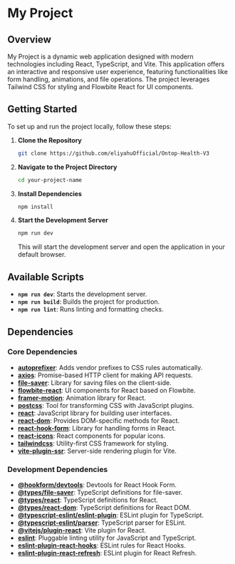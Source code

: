# My Project

## Overview

My Project is a dynamic web application designed with modern technologies including React, TypeScript, and Vite. 
This application offers an interactive and responsive user experience, featuring functionalities like form handling, animations, and file operations. 
The project leverages Tailwind CSS for styling and Flowbite React for UI components.

## Getting Started

To set up and run the project locally, follow these steps:

1. **Clone the Repository**

   ```bash
   git clone https://github.com/eliyahuOfficial/Ontop-Health-V3
   ```

2. **Navigate to the Project Directory**

   ```bash
   cd your-project-name
   ```

3. **Install Dependencies**

   ```bash
   npm install
   ```

4. **Start the Development Server**

   ```bash
   npm run dev
   ```

   This will start the development server and open the application in your default browser.

## Available Scripts

- **`npm run dev`**: Starts the development server.
- **`npm run build`**: Builds the project for production.
- **`npm run lint`**: Runs linting and formatting checks.

## Dependencies

### Core Dependencies

- **[autoprefixer](https://github.com/postcss/autoprefixer)**: Adds vendor prefixes to CSS rules automatically.
- **[axios](https://github.com/axios/axios)**: Promise-based HTTP client for making API requests.
- **[file-saver](https://github.com/eligrey/FileSaver.js)**: Library for saving files on the client-side.
- **[flowbite-react](https://github.com/themesberg/flowbite-react)**: UI components for React based on Flowbite.
- **[framer-motion](https://www.framer.com/api/motion/)**: Animation library for React.
- **[postcss](https://github.com/postcss/postcss)**: Tool for transforming CSS with JavaScript plugins.
- **[react](https://reactjs.org/)**: JavaScript library for building user interfaces.
- **[react-dom](https://reactjs.org/docs/react-dom.html)**: Provides DOM-specific methods for React.
- **[react-hook-form](https://react-hook-form.com/)**: Library for handling forms in React.
- **[react-icons](https://react-icons.github.io/react-icons/)**: React components for popular icons.
- **[tailwindcss](https://tailwindcss.com/)**: Utility-first CSS framework for styling.
- **[vite-plugin-ssr](https://vite-plugin-ssr.com/)**: Server-side rendering plugin for Vite.

### Development Dependencies

- **[@hookform/devtools](https://react-hook-form.com/devtools)**: Devtools for React Hook Form.
- **[@types/file-saver](https://www.npmjs.com/package/@types/file-saver)**: TypeScript definitions for file-saver.
- **[@types/react](https://www.npmjs.com/package/@types/react)**: TypeScript definitions for React.
- **[@types/react-dom](https://www.npmjs.com/package/@types/react-dom)**: TypeScript definitions for React DOM.
- **[@typescript-eslint/eslint-plugin](https://github.com/typescript-eslint/typescript-eslint)**: ESLint plugin for TypeScript.
- **[@typescript-eslint/parser](https://github.com/typescript-eslint/typescript-eslint)**: TypeScript parser for ESLint.
- **[@vitejs/plugin-react](https://vitejs.dev/plugins/#react)**: Vite plugin for React.
- **[eslint](https://eslint.org/)**: Pluggable linting utility for JavaScript and TypeScript.
- **[eslint-plugin-react-hooks](https://www.npmjs.com/package/eslint-plugin-react-hooks)**: ESLint rules for React Hooks.
- **[eslint-plugin-react-refresh](https://www.npmjs.com/package/eslint-plugin-react-refresh)**: ESLint plugin for React Refresh.
